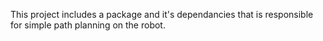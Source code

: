 

This project includes a package and it's dependancies that is responsible for simple path planning on the robot.
